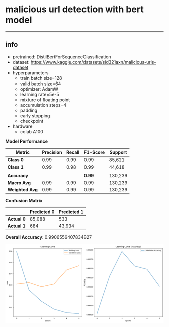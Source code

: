 # malicious url detection with bert model
---
## info
- pretrained: DistilBertForSequenceClassification
- dataset: https://www.kaggle.com/datasets/sid321axn/malicious-urls-dataset
- hyperparameters
  * train batch size=128
  * valid batch size=64
  * optimizer: AdamW
  * learning rate=5e-5
  * mixture of floating point
  * accumulation steps=4
  * padding
  * early stopping
  * checkpoint
- hardware
  * colab A100
  
**Model Performance**

| Metric        | Precision | Recall | F1-Score | Support |
|---------------|-----------|--------|----------|---------|
| **Class 0**   | 0.99      | 0.99   | 0.99     | 85,621  |
| **Class 1**   | 0.99      | 0.98   | 0.99     | 44,618  |
|               |           |        |          |         |
| **Accuracy**  |           |        | **0.99** | 130,239 |
| **Macro Avg** | 0.99      | 0.99   | 0.99     | 130,239 |
| **Weighted Avg** | 0.99   | 0.99   | 0.99     | 130,239 |

**Confusion Matrix**

|               | Predicted 0 | Predicted 1 |
|---------------|-------------|-------------|
| **Actual 0**  | 85,088      | 533         |
| **Actual 1**  | 684         | 43,934      |

**Overall Accuracy**: 0.9906556407834827

![learning curve](./images/learningCurve.png)